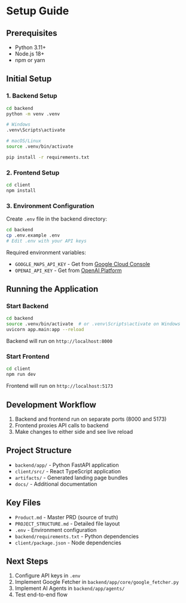 # Setup Guide

## Prerequisites

- Python 3.11+
- Node.js 18+
- npm or yarn

## Initial Setup

### 1. Backend Setup

```bash
cd backend
python -m venv .venv

# Windows
.venv\Scripts\activate

# macOS/Linux
source .venv/bin/activate

pip install -r requirements.txt
```

### 2. Frontend Setup

```bash
cd client
npm install
```

### 3. Environment Configuration

Create `.env` file in the backend directory:

```bash
cd backend
cp .env.example .env
# Edit .env with your API keys
```

Required environment variables:

- `GOOGLE_MAPS_API_KEY` - Get from [Google Cloud Console](https://console.cloud.google.com/)
- `OPENAI_API_KEY` - Get from [OpenAI Platform](https://platform.openai.com/)

## Running the Application

### Start Backend

```bash
cd backend
source .venv/bin/activate  # or .venv\Scripts\activate on Windows
uvicorn app.main:app --reload
```

Backend will run on `http://localhost:8000`

### Start Frontend

```bash
cd client
npm run dev
```

Frontend will run on `http://localhost:5173`

## Development Workflow

1. Backend and frontend run on separate ports (8000 and 5173)
2. Frontend proxies API calls to backend
3. Make changes to either side and see live reload

## Project Structure

- `backend/app/` - Python FastAPI application
- `client/src/` - React TypeScript application
- `artifacts/` - Generated landing page bundles
- `docs/` - Additional documentation

## Key Files

- `Product.md` - Master PRD (source of truth)
- `PROJECT_STRUCTURE.md` - Detailed file layout
- `.env` - Environment configuration
- `backend/requirements.txt` - Python dependencies
- `client/package.json` - Node dependencies

## Next Steps

1. Configure API keys in `.env`
2. Implement Google Fetcher in `backend/app/core/google_fetcher.py`
3. Implement AI Agents in `backend/app/agents/`
4. Test end-to-end flow

